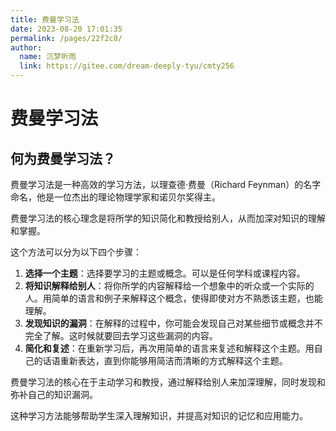 ```yaml
---
title: 费曼学习法
date: 2023-08-20 17:01:35
permalink: /pages/22f2c8/
author: 
  name: 沉梦听雨
  link: https://gitee.com/dream-deeply-tyu/cmty256
---
```

# 费曼学习法

## 何为费曼学习法？

费曼学习法是一种高效的学习方法，以理查德·费曼（Richard Feynman）的名字命名，他是一位杰出的理论物理学家和诺贝尔奖得主。

费曼学习法的核心理念是将所学的知识简化和教授给别人，从而加深对知识的理解和掌握。

这个方法可以分为以下四个步骤：

1. **选择一个主题**：选择要学习的主题或概念。可以是任何学科或课程内容。
2. **将知识解释给别人**：将你所学的内容解释给一个想象中的听众或一个实际的人。用简单的语言和例子来解释这个概念，使得即使对方不熟悉该主题，也能理解。
3. **发现知识的漏洞**：在解释的过程中，你可能会发现自己对某些细节或概念并不完全了解。这时候就要回去学习这些漏洞的内容。
4. **简化和复述**：在重新学习后，再次用简单的语言来复述和解释这个主题。用自己的话语重新表达，直到你能够用简洁而清晰的方式解释这个主题。

费曼学习法的核心在于主动学习和教授，通过解释给别人来加深理解，同时发现和弥补自己的知识漏洞。

这种学习方法能够帮助学生深入理解知识，并提高对知识的记忆和应用能力。